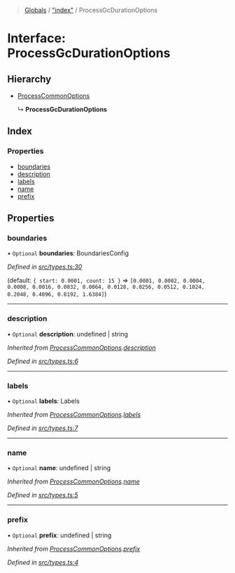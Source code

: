 > [Globals](undefined) / ["index"](../README.md) / ProcessGcDurationOptions

# Interface: ProcessGcDurationOptions

## Hierarchy

* [ProcessCommonOptions](_index_.processcommonoptions.md)

  ↳ **ProcessGcDurationOptions**

## Index

### Properties

* [boundaries](_index_.processgcdurationoptions.md#boundaries)
* [description](_index_.processgcdurationoptions.md#description)
* [labels](_index_.processgcdurationoptions.md#labels)
* [name](_index_.processgcdurationoptions.md#name)
* [prefix](_index_.processgcdurationoptions.md#prefix)

## Properties

### boundaries

• `Optional` **boundaries**: BoundariesConfig

*Defined in [src/types.ts:30](https://github.com/carvjs/metrics-process/blob/main/src/types.ts#L30)*

(default: `{ start: 0.0001, count: 15 }` => `[0.0001, 0.0002, 0.0004, 0.0008, 0.0016, 0.0032, 0.0064, 0.0128, 0.0256, 0.0512, 0.1024, 0.2048, 0.4096, 0.8192, 1.6384]`)

___

### description

• `Optional` **description**: undefined \| string

*Inherited from [ProcessCommonOptions](_index_.processcommonoptions.md).[description](_index_.processcommonoptions.md#description)*

*Defined in [src/types.ts:6](https://github.com/carvjs/metrics-process/blob/main/src/types.ts#L6)*

___

### labels

• `Optional` **labels**: Labels

*Inherited from [ProcessCommonOptions](_index_.processcommonoptions.md).[labels](_index_.processcommonoptions.md#labels)*

*Defined in [src/types.ts:7](https://github.com/carvjs/metrics-process/blob/main/src/types.ts#L7)*

___

### name

• `Optional` **name**: undefined \| string

*Inherited from [ProcessCommonOptions](_index_.processcommonoptions.md).[name](_index_.processcommonoptions.md#name)*

*Defined in [src/types.ts:5](https://github.com/carvjs/metrics-process/blob/main/src/types.ts#L5)*

___

### prefix

• `Optional` **prefix**: undefined \| string

*Inherited from [ProcessCommonOptions](_index_.processcommonoptions.md).[prefix](_index_.processcommonoptions.md#prefix)*

*Defined in [src/types.ts:4](https://github.com/carvjs/metrics-process/blob/main/src/types.ts#L4)*
